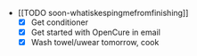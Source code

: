   * [[TODO soon-whatiskespingmefromfinishing]]
    * [x] Get conditioner 
    * [x] Get started with OpenCure in email
    * [x] Wash towel/uwear tomorrow, cook